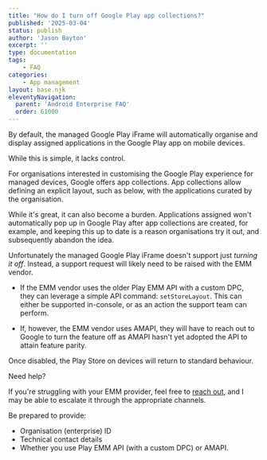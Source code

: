 ```yaml
---
title: "How do I turn off Google Play app collections?"
published: '2025-03-04'
status: publish
author: 'Jason Bayton'
excerpt: ''
type: documentation
tags: 
    - FAQ
categories:
    - App management
layout: base.njk
eleventyNavigation:
  parent: 'Android Enterprise FAQ'
  order: 61000
--- 
```


By default, the managed Google Play iFrame will automatically organise and display assigned applications in the Google Play app on mobile devices. 

While this is simple, it lacks control.

For organisations interested in customising the Google Play experience for managed devices, Google offers app collections. App collections allow defining an explicit layout, such as below, with the applications curated by the organisation. 

While it's great, it can also become a burden. Applications assigned won't automatically pop up in Google Play after app collections are created, for example, and keeping this up to date is a reason organisations try it out, and subsequently abandon the idea.

Unfortunately the managed Google Play iFrame doesn't support just _turning it off_. Instead, a support request will likely need to be raised with the EMM vendor.

- If the EMM vendor uses the older Play EMM API with a custom DPC, they can leverage a simple API command: `setStoreLayout`. This can either be supported in-console, or as an action the support team can perform.

- If, however, the EMM vendor uses AMAPI, they will have to reach out to Google to turn the feature off as AMAPI hasn't yet adopted the API to attain feature parity.

Once disabled, the Play Store on devices will return to standard behaviour.

<div class="callout">
<div class="callout-heading callout-heading-small">
Need help?
</div>

If you're struggling with your EMM provider, feel free to [reach out](/contact/), and I may be able to escalate it through the appropriate channels.

Be prepared to provide: 
- Organisation (enterprise) ID
- Technical contact details
- Whether you use Play EMM API (with a custom DPC) or AMAPI.

</div>